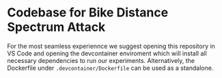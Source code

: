 # Codebase for Bike Distance Spectrum Attack
For the most seamless experiennce we suggest opening this repository in VS Code and opening the devcontainer enviroment which will install all necessary dependencies to run our experiments. Alternatively, the Dockerfile under `.devcontainer/Dockerfile` can be used as a standalone.




